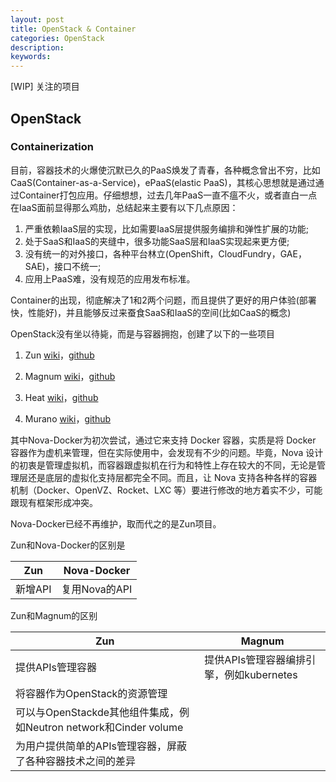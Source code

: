 ```yaml
---
layout: post
title: OpenStack & Container
categories: OpenStack
description:
keywords:
---
```


[WIP] 关注的项目

## OpenStack

### Containerization

目前，容器技术的火爆使沉默已久的PaaS焕发了青春，各种概念曾出不穷，比如CaaS(Container-as-a-Service)，ePaaS(elastic PaaS)，其核心思想就是通过通过Container打包应用。仔细想想，过去几年PaaS一直不瘟不火，或者直白一点在IaaS面前显得那么鸡肋，总结起来主要有以下几点原因：
1. 严重依赖IaaS层的实现，比如需要IaaS层提供服务编排和弹性扩展的功能;
2. 处于SaaS和IaaS的夹缝中，很多功能SaaS层和IaaS实现起来更方便;
3. 没有统一的对外接口，各种平台林立(OpenShift，CloudFundry，GAE，SAE)，接口不统一;
4. 应用上PaaS难，没有规范的应用发布标准。

Container的出现，彻底解决了1和2两个问题，而且提供了更好的用户体验(部署快，性能好)，并且能够反过来蚕食SaaS和IaaS的空间(比如CaaS的概念)

OpenStack没有坐以待毙，而是与容器拥抱，创建了以下的一些项目

1. Zun
[wiki](https://wiki.openstack.org/wiki/Zun)，[github](https://github.com/openstack/zun)

1. Magnum
[wiki](https://wiki.openstack.org/wiki/Magnum/)，[github](https://github.com/openstack/magnum/)

1. Heat
[wiki](https://wiki.openstack.org/wiki/Heat/)，[github](https://github.com/openstack/heat)

1. Murano
[wiki](https://wiki.openstack.org/wiki/Murano)，[github](https://github.com/openstack/murano)

其中Nova-Docker为初次尝试，通过它来支持 Docker 容器，实质是将 Docker 容器作为虚机来管理，但在实际使用中，会发现有不少的问题。毕竟，Nova 设计的初衷是管理虚拟机，而容器跟虚拟机在行为和特性上存在较大的不同，无论是管理层还是底层的虚拟化支持层都完全不同。而且，让 Nova 支持各种各样的容器机制（Docker、OpenVZ、Rocket、LXC 等）要进行修改的地方着实不少，可能跟现有框架形成冲突。

Nova-Docker已经不再维护，取而代之的是Zun项目。

Zun和Nova-Docker的区别是

Zun| Nova-Docker
-------|----------
新增API | 复用Nova的API

Zun和Magnum的区别

Zun| Magnum
-------|----------
提供APIs管理容器 | 提供APIs管理容器编排引擎，例如kubernetes
将容器作为OpenStack的资源管理 | 
可以与OpenStackde其他组件集成，例如Neutron network和Cinder volume | 
为用户提供简单的APIs管理容器，屏蔽了各种容器技术之间的差异 | 



